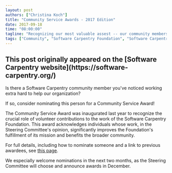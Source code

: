```yaml
---
layout: post
authors: ["Christina Koch"]
title: "Community Service Awards - 2017 Edition"
date: 2017-09-18
time: "08:00:00"
tagline: "Recognizing our most valuable assest -- our community members"
tags: ["Community", "Software Carpentry Foundation", "Software Carpentry"]
---
```


<h2>This post originally appeared on the [Software Carpentry website](https://software-carpentry.org/)</h2>

Is there a Software Carpentry community member you've noticed working 
extra hard to help our organization?  

If so, consider nominating this person for a Community Service Award!

The Community Service Award was inaugurated last year 
to recognize the crucial role of volunteer contributions
to the work of the Software Carpentry Foundation.  This award acknowledges 
individuals whose work, in the Steering Committee's opinion, significantly improves the 
Foundation's fulfillment of its mission and benefits the broader community. 

For full details, including how to nominate someone and a link to previous awardees,
see [this page](https://software-carpentry.org/scf/awards/). 

We especially welcome nominations in the next two months, as 
the Steering Committee will choose and 
announce awards in December.  
